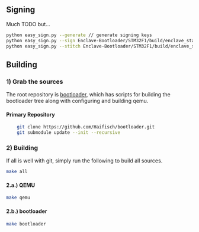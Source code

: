 ## Signing 
Much TODO but...

```bash
python easy_sign.py --generate // generate signing keys
python easy_sign.py --sign Enclave-Bootloader/STM32F1/build/enclave_stage1.bin // sign firmware image, outputs os.ticket file
python easy_sign.py --stitch Enclave-Bootloader/STM32F1/build/enclave_stage1.bin --ticket os.ticket // stitch the ticket to the firmware
```

## Building

### 1) Grab the sources
The root repository is [bootloader](https://github.com/Haifisch/bootloader), which has scripts for building the bootloader tree along with configuring and building qemu.

#### Primary Repository 
```bash
	git clone https://github.com/Haifisch/bootloader.git
	git submodule update --init --recursive
```

### 2) Building
If all is well with git, simply run the following to build all sources. 
```bash
make all
```

#### 2.a.) QEMU
```bash
make qemu
```

#### 2.b.) bootloader
```bash
make bootloader
```